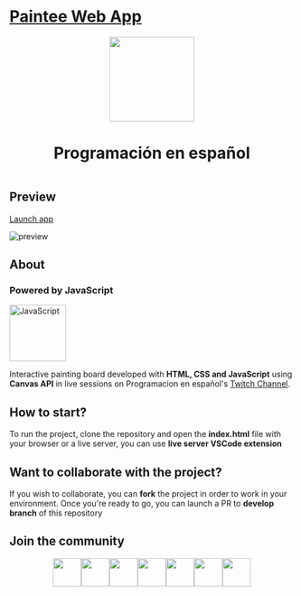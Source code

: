 # [Paintee Web App](https://pedrovelasquez9.github.io/paintee/)

<div style="width:100%;display:flex;flex-direction:column;align-items:center">
    <img src="https://programacion-es.dev/assets/images/Logo-circle.png" with="150px" height="150px" />
    <h1>Programación en español</h1>
</div>

## Preview

[Launch app](https://pedrovelasquez9.github.io/paintee/)

![preview](https://programacion-es.dev/assets/images/paintee-preview.png)

## About

### Powered by JavaScript

<a href="https://developer.mozilla.org/es/docs/Web/JavaScript"><img src="https://knowbility.org/media/pages/blog/the-myth-of-javascript-accessibility/fc4717b7ec-1662134552/javascriptlogosmall.png" alt="JavaScript" width="100"/></a>

Interactive painting board developed with **HTML, CSS and JavaScript** using **Canvas API** in live sessions on Programacion en español's [Twitch Channel](https://www.twitch.tv/programacion_en_esp).

## How to start?

To run the project, clone the repository and open the **index.html** file with your browser or a live server, you can use **live server VSCode extension**

## Want to collaborate with the project?

If you wish to collaborate, you can **fork** the project in order to work in your environment. Once you're ready to go, you can launch a PR to **develop branch** of this repository

## Join the community

<div style="width:100%;display:flex;flex-direction:row;justify-content:center">
    <a href="https://discord.gg/programacion-es"><img src="https://programacion-es.dev/assets/images/discord-icon.webp" with="50px" height="50px" /></a>
    <a href="https://www.youtube.com/@programacion-es"><img src="https://programacion-es.dev/assets/images/youtube-icon.webp" with="50px" height="50px" /></a>
    <a href="https://www.twitch.tv/programacion_en_esp"><img src="https://programacion-es.dev/assets/images/twitch-logo-borderless.webp" with="50px" height="50px" /></a>
    <a href="https://instagram.com/programacion.es/"><img src="https://programacion-es.dev/assets/images/instagram-icon.webp" with="50px" height="50px" /></a>
    <a href="https://twitter.com/program_es"><img src="https://programacion-es.dev/assets/images/twitter-icon.webp" with="50px" height="50px" /></a>
    <a href="https://www.tiktok.com/@programacion.es"><img src="https://programacion-es.dev/assets/images/tiktok-icon.webp" with="50px" height="50px" /></a>
    <a href="https://www.linkedin.com/in/pedroplasencia/"><img src="https://programacion-es.dev/assets/images/linkedin-icon.webp" with="50px" height="50px" /></a>
</div>
